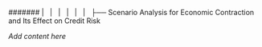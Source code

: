 ####### |   |   |   |   |   |   ├── Scenario Analysis for Economic Contraction and Its Effect on Credit Risk

*Add content here*